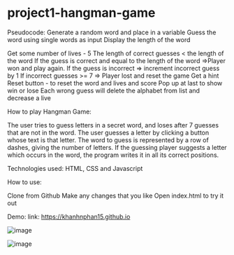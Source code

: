 # project1-hangman-game
Pseudocode:
Generate a random word and place in a variable
Guess the word using single words as input
Display the length of the word

Get some number of lives - 5
The length of correct guesses < the length of the word
If the guess is correct and equal to the length of the word =>Player won and play again.
If the guess is incorrect => increment incorrect guess by 1
If incorrect guesses >= 7 => Player lost and reset the game
Get a hint 
Reset button - to reset the word and lives and score
Pop up at last to show win or lose
Each wrong guess will delete the alphabet from list and decrease a live

How to play Hangman Game: 

The user tries to guess letters in a secret word, and loses after 7 guesses that are not in the word. The user guesses a letter by clicking a button whose text is that letter.
The word to guess is represented by a row of dashes, giving the number of letters. If the guessing player suggests a letter which occurs in the word, the program writes it in all its correct positions.

Technologies used: HTML, CSS and Javascript

How to use:

Clone from Github
Make any changes that you like
Open index.html to try it out

Demo: 
link: https://khanhnphan15.github.io

![image](https://github.com/khanhnphan15/project1-hangman-game/assets/65747746/c0e7e739-3709-47a7-8227-1de6c7370f03)


![image](https://github.com/khanhnphan15/project1-hangman-game/assets/65747746/c2672b20-29c0-46af-8a37-71b610b5316e)



